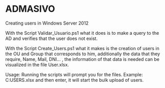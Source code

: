 # ADMASIVO
Creating users in Windows Server 2012

With the Script Validar_Usuario.ps1 what it does is to make a query to the AD and verifies that the user does not exist.

With the Script Create_Users.ps1 what it makes is the creation of users in the OU and Group that corresponds to him, additionally the data that they require, Name, Mail, DNI... , the information of that data is needed can be visualized in the file User.xlsx.

Usage:
Running the scripts will prompt you for the files.
Example:
C:USERS.xlsx
and then enter, it will start the bulk upload of users.

